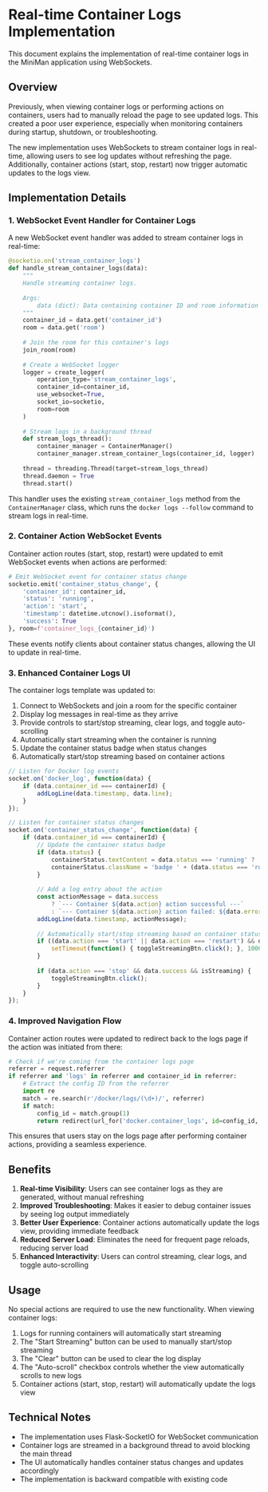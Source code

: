 # Real-time Container Logs Implementation

This document explains the implementation of real-time container logs in the MiniMan application using WebSockets.

## Overview

Previously, when viewing container logs or performing actions on containers, users had to manually reload the page to see updated logs. This created a poor user experience, especially when monitoring containers during startup, shutdown, or troubleshooting.

The new implementation uses WebSockets to stream container logs in real-time, allowing users to see log updates without refreshing the page. Additionally, container actions (start, stop, restart) now trigger automatic updates to the logs view.

## Implementation Details

### 1. WebSocket Event Handler for Container Logs

A new WebSocket event handler was added to stream container logs in real-time:

```python
@socketio.on('stream_container_logs')
def handle_stream_container_logs(data):
    """
    Handle streaming container logs.
    
    Args:
        data (dict): Data containing container ID and room information
    """
    container_id = data.get('container_id')
    room = data.get('room')
    
    # Join the room for this container's logs
    join_room(room)
    
    # Create a WebSocket logger
    logger = create_logger(
        operation_type='stream_container_logs',
        container_id=container_id,
        use_websocket=True,
        socket_io=socketio,
        room=room
    )
    
    # Stream logs in a background thread
    def stream_logs_thread():
        container_manager = ContainerManager()
        container_manager.stream_container_logs(container_id, logger)
    
    thread = threading.Thread(target=stream_logs_thread)
    thread.daemon = True
    thread.start()
```

This handler uses the existing `stream_container_logs` method from the `ContainerManager` class, which runs the `docker logs --follow` command to stream logs in real-time.

### 2. Container Action WebSocket Events

Container action routes (start, stop, restart) were updated to emit WebSocket events when actions are performed:

```python
# Emit WebSocket event for container status change
socketio.emit('container_status_change', {
    'container_id': container_id,
    'status': 'running',
    'action': 'start',
    'timestamp': datetime.utcnow().isoformat(),
    'success': True
}, room=f'container_logs_{container_id}')
```

These events notify clients about container status changes, allowing the UI to update in real-time.

### 3. Enhanced Container Logs UI

The container logs template was updated to:

1. Connect to WebSockets and join a room for the specific container
2. Display log messages in real-time as they arrive
3. Provide controls to start/stop streaming, clear logs, and toggle auto-scrolling
4. Automatically start streaming when the container is running
5. Update the container status badge when status changes
6. Automatically start/stop streaming based on container actions

```javascript
// Listen for Docker log events
socket.on('docker_log', function(data) {
    if (data.container_id === containerId) {
        addLogLine(data.timestamp, data.line);
    }
});

// Listen for container status changes
socket.on('container_status_change', function(data) {
    if (data.container_id === containerId) {
        // Update the container status badge
        if (data.status) {
            containerStatus.textContent = data.status === 'running' ? 'Up' : 'Stopped';
            containerStatus.className = 'badge ' + (data.status === 'running' ? 'bg-success' : 'bg-danger');
        }
        
        // Add a log entry about the action
        const actionMessage = data.success 
            ? `--- Container ${data.action} action successful ---` 
            : `--- Container ${data.action} action failed: ${data.error || 'Unknown error'} ---`;
        addLogLine(data.timestamp, actionMessage);
        
        // Automatically start/stop streaming based on container status
        if ((data.action === 'start' || data.action === 'restart') && data.success && !isStreaming) {
            setTimeout(function() { toggleStreamingBtn.click(); }, 1000);
        }
        
        if (data.action === 'stop' && data.success && isStreaming) {
            toggleStreamingBtn.click();
        }
    }
});
```

### 4. Improved Navigation Flow

Container action routes were updated to redirect back to the logs page if the action was initiated from there:

```python
# Check if we're coming from the container logs page
referrer = request.referrer
if referrer and 'logs' in referrer and container_id in referrer:
    # Extract the config ID from the referrer
    import re
    match = re.search(r'/docker/logs/(\d+)/', referrer)
    if match:
        config_id = match.group(1)
        return redirect(url_for('docker.container_logs', id=config_id, container_id=container_id))
```

This ensures that users stay on the logs page after performing container actions, providing a seamless experience.

## Benefits

1. **Real-time Visibility**: Users can see container logs as they are generated, without manual refreshing
2. **Improved Troubleshooting**: Makes it easier to debug container issues by seeing log output immediately
3. **Better User Experience**: Container actions automatically update the logs view, providing immediate feedback
4. **Reduced Server Load**: Eliminates the need for frequent page reloads, reducing server load
5. **Enhanced Interactivity**: Users can control streaming, clear logs, and toggle auto-scrolling

## Usage

No special actions are required to use the new functionality. When viewing container logs:

1. Logs for running containers will automatically start streaming
2. The "Start Streaming" button can be used to manually start/stop streaming
3. The "Clear" button can be used to clear the log display
4. The "Auto-scroll" checkbox controls whether the view automatically scrolls to new logs
5. Container actions (start, stop, restart) will automatically update the logs view

## Technical Notes

- The implementation uses Flask-SocketIO for WebSocket communication
- Container logs are streamed in a background thread to avoid blocking the main thread
- The UI automatically handles container status changes and updates accordingly
- The implementation is backward compatible with existing code